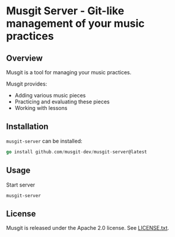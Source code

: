# Musgit Server - Git-like management of your music practices

## Overview

Musgit is a tool for managing your music practices.

Musgit provides:

* Adding various music pieces
* Practicing and evaluating these pieces
* Working with lessons


## Installation

`musgit-server` can be installed:

```go
go install github.com/musgit-dev/musgit-server@latest
```


## Usage

Start server
```
musgit-server
```

## License

Musgit is released under the Apache 2.0 license. See [LICENSE.txt](LICENSE.txt).

